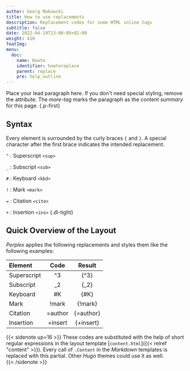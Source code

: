 ```yaml
---
author: Georg Makowski
title: How to use replacements
description: Replacement codes for some HTML inline tags
subtitle: false
date: 2022-04-19T13:00:09+02:00
weight: 410
featImg:
menu:
  doc:
    name: Howto
    identifier: howtoreplace
    parent: replace
    pre: help_outline
---
```


Place your lead paragraph here. If you don't need special styling, remove the attribute. The _more-tag_ marks the paragraph as the content _summary_ for this page.
{.p-first} <!--more-->

## Syntax

Every element is surrounded by the curly braces `{` and `}`. A special character after the first brace indicates the intended replacement.

`^`
: Superscript `<sup>`

`_`
: Subscript `<sub>`

`#`
: Keyboard `<kbd>`

`!`
: Mark `<mark>`

`=`
: Citation `<cite>`

`+`
: Insertion `<ins>`
{.dl-tight}

## Quick Overview of the Layout

_Perplex_ applies the following replacements and styles them like the following examples:

| Element     |  Code   |  Result   |
|:------------|:-------:|:---------:|
| Superscript |   ^3    |   {^3}    |
| Subscript   |   _2    |   {_2}    |
| Keyboard    |   #K    |   {#K}    |
| Mark        |  !mark  |  {!mark}  |
| Citation    | =author | {=author} |
| Insertion   | +insert | {+insert} |

{{< sidenote up=16 >}}
These codes are substituted with the help of short regular expressions in the layout template [`content.html`]({{< relref "content" >}}). Every call of `.Content` in the _Markdown_ templates is replaced with this partial. Other _Hugo_ themes could use it as well.  
{{< /sidenote >}}

[^todo]:| Break       | /       | break{/}here |
